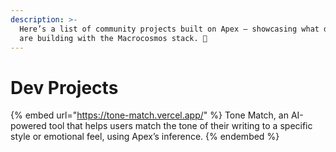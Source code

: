 ```yaml
---
description: >-
  Here’s a list of community projects built on Apex — showcasing what developers
  are building with the Macrocosmos stack. 🚀
---
```


# Dev Projects

{% embed url="https://tone-match.vercel.app/" %}
Tone Match, an AI-powered tool that helps users match the tone of their writing to a specific style or emotional feel, using Apex’s inference.
{% endembed %}







